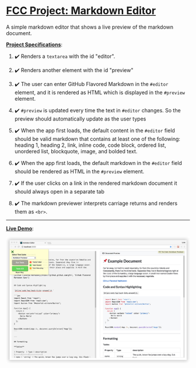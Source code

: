 # [FCC Project: Markdown Editor](https://learn.freecodecamp.org/front-end-libraries/front-end-libraries-projects/build-a-markdown-previewer)

A simple markdown editor that shows a live preview of the markdown document.

__[Project Specifications](https://learn.freecodecamp.org/front-end-libraries/front-end-libraries-projects/build-a-markdown-previewer/)__:

1. ✔️ Renders a `textarea` with the id "editor".

2. ✔️ Renders another element with the id "preview"

4. ✔️ The user can enter GitHub Flavored Markdown in the `#editor` element, and it is rendered as HTML which is displayed in the `#preview` element.

3. ✔️ `#preview` is updated every time the text in `#editor` changes. So the preview should automatically update as the user types

5. ✔️ When the app first loads, the default content in the `#editor` field should be valid markdown that contains at least one of the following: heading 1, heading 2, link, inline code, code block, ordered list, unordered list, blockquote, image, and bolded text.

6. ✔️ When the app first loads, the default markdown in the `#editor` field should be rendered as HTML in the `#preview` element.

7. ✔️ If the user clicks on a link in the rendered markdown document it should always open in a separate tab

8. ✔️ The markdown previewer interprets carriage returns and renders them as `<br>`.

---

[__Live Demo__](http://fcc-markdown-editor.surge.sh/):

[![screenshot](screenshots/screenshot-tests.jpg)](http://fcc-markdown-editor.surge.sh/)
